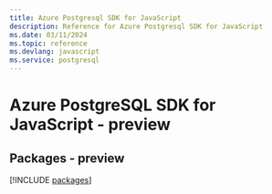 ```yaml
---
title: Azure Postgresql SDK for JavaScript
description: Reference for Azure Postgresql SDK for JavaScript
ms.date: 03/11/2024
ms.topic: reference
ms.devlang: javascript
ms.service: postgresql
---
```

# Azure PostgreSQL SDK for JavaScript - preview
## Packages - preview
[!INCLUDE [packages](postgresql-index.md)]